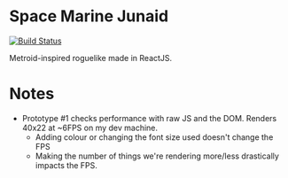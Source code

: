 #  Space Marine Junaid

[![Build Status](https://travis-ci.org/nightblade9/space-marine-junaid.svg?branch=master)](https://travis-ci.org/nightblade9/space-marine-junaid)

Metroid-inspired roguelike made in ReactJS. 

# Notes

- Prototype #1 checks performance with raw JS and the DOM. Renders 40x22 at ~6FPS on my dev machine.
  - Adding colour or changing the font size used doesn't change the FPS
  - Making the number of things we're rendering more/less drastically impacts the FPS.